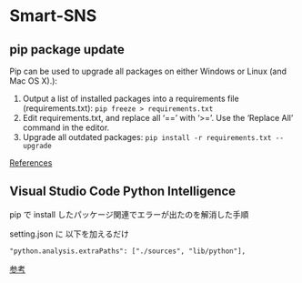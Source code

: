 # Smart-SNS

## pip package update

Pip can be used to upgrade all packages on either Windows or Linux (and Mac OS X).):

1. Output a list of installed packages into a requirements file (requirements.txt): 
  `pip freeze > requirements.txt`
2. Edit requirements.txt, and replace all ‘==’ with ‘>=’. Use the ‘Replace All’ command in the editor.
3. Upgrade all outdated packages: 
  `pip install -r requirements.txt --upgrade`

[References](https://www.activestate.com/resources/quick-reads/how-to-update-all-python-packages/)

## Visual Studio Code Python Intelligence 

pip で install したパッケージ関連でエラーが出たのを解消した手順

setting.json に 以下を加えるだけ

```
"python.analysis.extraPaths": ["./sources", "lib/python"],
```

[参考](https://github.com/microsoft/pylance-release/issues/29)